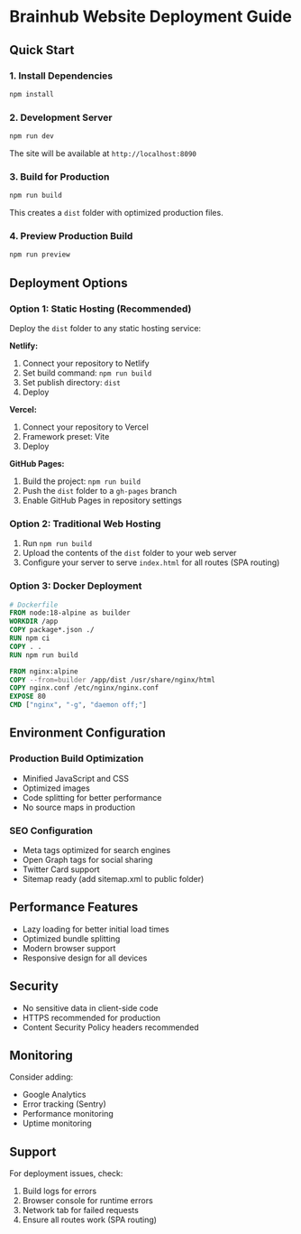 # Brainhub Website Deployment Guide

## Quick Start

### 1. Install Dependencies

```bash
npm install
```

### 2. Development Server

```bash
npm run dev
```

The site will be available at `http://localhost:8090`

### 3. Build for Production

```bash
npm run build
```

This creates a `dist` folder with optimized production files.

### 4. Preview Production Build

```bash
npm run preview
```

## Deployment Options

### Option 1: Static Hosting (Recommended)

Deploy the `dist` folder to any static hosting service:

**Netlify:**

1. Connect your repository to Netlify
2. Set build command: `npm run build`
3. Set publish directory: `dist`
4. Deploy

**Vercel:**

1. Connect your repository to Vercel
2. Framework preset: Vite
3. Deploy

**GitHub Pages:**

1. Build the project: `npm run build`
2. Push the `dist` folder to a `gh-pages` branch
3. Enable GitHub Pages in repository settings

### Option 2: Traditional Web Hosting

1. Run `npm run build`
2. Upload the contents of the `dist` folder to your web server
3. Configure your server to serve `index.html` for all routes (SPA routing)

### Option 3: Docker Deployment

```dockerfile
# Dockerfile
FROM node:18-alpine as builder
WORKDIR /app
COPY package*.json ./
RUN npm ci
COPY . .
RUN npm run build

FROM nginx:alpine
COPY --from=builder /app/dist /usr/share/nginx/html
COPY nginx.conf /etc/nginx/nginx.conf
EXPOSE 80
CMD ["nginx", "-g", "daemon off;"]
```

## Environment Configuration

### Production Build Optimization

- Minified JavaScript and CSS
- Optimized images
- Code splitting for better performance
- No source maps in production

### SEO Configuration

- Meta tags optimized for search engines
- Open Graph tags for social sharing
- Twitter Card support
- Sitemap ready (add sitemap.xml to public folder)

## Performance Features

- Lazy loading for better initial load times
- Optimized bundle splitting
- Modern browser support
- Responsive design for all devices

## Security

- No sensitive data in client-side code
- HTTPS recommended for production
- Content Security Policy headers recommended

## Monitoring

Consider adding:

- Google Analytics
- Error tracking (Sentry)
- Performance monitoring
- Uptime monitoring

## Support

For deployment issues, check:

1. Build logs for errors
2. Browser console for runtime errors
3. Network tab for failed requests
4. Ensure all routes work (SPA routing)
